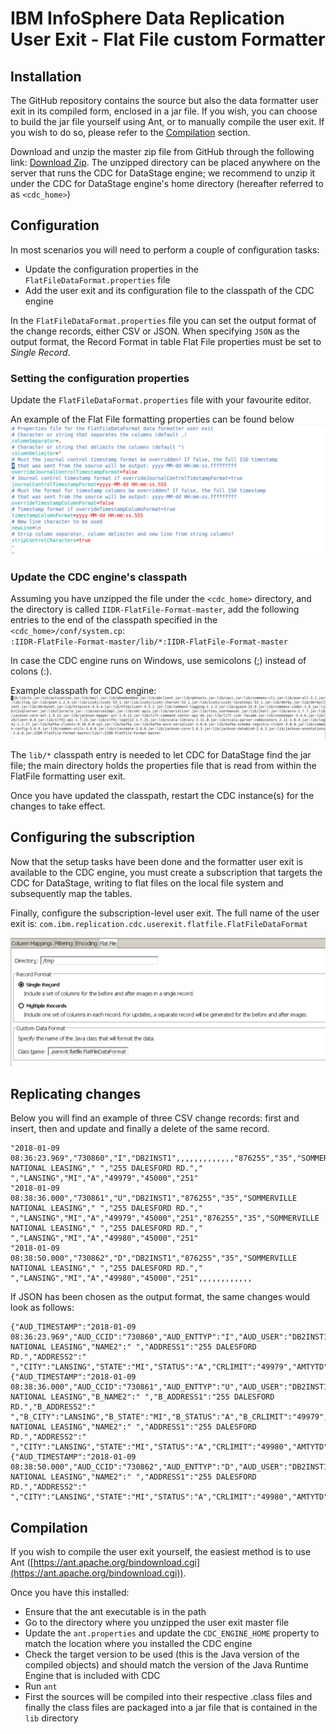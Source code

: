 # IBM InfoSphere Data Replication User Exit - Flat File custom Formatter 

## Installation
The GitHub repository contains the source but also the data formatter user exit in its compiled form, enclosed in a jar file. If you wish, you can choose to build the jar file yourself using Ant, or to manually compile the user exit. If you wish to do so, please refer to the [Compilation](#compilation) section.

Download and unzip the master zip file from GitHub through the following link: [Download Zip](https://github.com/lavalex/IIDR-FlatFile-Format/archive/master.zip). The unzipped directory can be placed anywhere on the server that runs the CDC for DataStage engine; we recommend to unzip it under the CDC for DataStage engine's home directory (hereafter referred to as `<cdc_home>`)

## Configuration
In most scenarios you will need to perform a couple of configuration tasks:
- Update the configuration properties in the `FlatFileDataFormat.properties` file
- Add the user exit and its configuration file to the classpath of the CDC engine

In the `FlatFileDataFormat.properties` file you can set the output format of the change records, either CSV or JSON. When specifying `JSON` as the output format, the Record Format in table Flat File properties must be set to *Single Record*.

### Setting the configuration properties
Update the `FlatFileDataFormat.properties` file with your favourite editor.

An example of the Flat File formatting properties can be found below
![User Exit Properties](Documentation/images/FlatFile_Format_properties.png)

### Update the CDC engine's classpath
Assuming you have unzipped the file under the `<cdc_home>` directory, and the directory is called `IIDR-FlatFile-Format-master`, add the following entries to the end of the classpath specified in the `<cdc_home>/conf/system.cp`: <br/>
`:IIDR-FlatFile-Format-master/lib/*:IIDR-FlatFile-Format-master`

In case the CDC engine runs on Windows, use semicolons (;) instead of colons (:).

Example classpath for CDC engine:
 ![Update Classpath](Documentation/images/Update_Classpath.png)
 
The `lib/*` classpath entry is needed to let CDC for DataStage find the jar file; the main directory holds the properties file that is read from within the FlatFile formatting user exit.

Once you have updated the classpath, restart the CDC instance(s) for the changes to take effect.

## Configuring the subscription
Now that the setup tasks have been done and the formatter user exit is available to the CDC engine, you must create a subscription that targets the CDC for DataStage, writing to flat files on the local file system and subsequently map the tables.

Finally, configure the subscription-level user exit. The full name of the user exit is: `com.ibm.replication.cdc.userexit.flatfile.FlatFileDataFormat`

![Subscription User Exit](Documentation/images/FlatFileFormat_UserExit.png)

## Replicating changes
Below you will find an example of three CSV change records: first and insert, then and update and finally a delete of the same record.

```
"2018-01-09 08:36:23.969","730860","I","DB2INST1",,,,,,,,,,,,,"876255","35","SOMMERVILLE NATIONAL LEASING"," ","255 DALESFORD RD."," ","LANSING","MI","A","49979","45000","251"
"2018-01-09 08:38:36.000","730861","U","DB2INST1","876255","35","SOMMERVILLE NATIONAL LEASING"," ","255 DALESFORD RD."," ","LANSING","MI","A","49979","45000","251","876255","35","SOMMERVILLE NATIONAL LEASING"," ","255 DALESFORD RD."," ","LANSING","MI","A","49980","45000","251"
"2018-01-09 08:38:50.000","730862","D","DB2INST1","876255","35","SOMMERVILLE NATIONAL LEASING"," ","255 DALESFORD RD."," ","LANSING","MI","A","49980","45000","251",,,,,,,,,,,,
```

If JSON has been chosen as the output format, the same changes would look as follows:
```
{"AUD_TIMESTAMP":"2018-01-09 08:36:23.969","AUD_CCID":"730860","AUD_ENTTYP":"I","AUD_USER":"DB2INST1","CUSTNO":"876255","BRANCH":"35","NAME1":"SOMMERVILLE NATIONAL LEASING","NAME2":" ","ADDRESS1":"255 DALESFORD RD.","ADDRESS2":" ","CITY":"LANSING","STATE":"MI","STATUS":"A","CRLIMIT":"49979","AMTYTD":"45000","REPNO":"251"}
{"AUD_TIMESTAMP":"2018-01-09 08:38:36.000","AUD_CCID":"730861","AUD_ENTTYP":"U","AUD_USER":"DB2INST1","B_CUSTNO":"876255","B_BRANCH":"35","B_NAME1":"SOMMERVILLE NATIONAL LEASING","B_NAME2":" ","B_ADDRESS1":"255 DALESFORD RD.","B_ADDRESS2":" ","B_CITY":"LANSING","B_STATE":"MI","B_STATUS":"A","B_CRLIMIT":"49979","B_AMTYTD":"45000","B_REPNO":"251","CUSTNO":"876255","BRANCH":"35","NAME1":"SOMMERVILLE NATIONAL LEASING","NAME2":" ","ADDRESS1":"255 DALESFORD RD.","ADDRESS2":" ","CITY":"LANSING","STATE":"MI","STATUS":"A","CRLIMIT":"49980","AMTYTD":"45000","REPNO":"251"}
{"AUD_TIMESTAMP":"2018-01-09 08:38:50.000","AUD_CCID":"730862","AUD_ENTTYP":"D","AUD_USER":"DB2INST1","CUSTNO":"876255","BRANCH":"35","NAME1":"SOMMERVILLE NATIONAL LEASING","NAME2":" ","ADDRESS1":"255 DALESFORD RD.","ADDRESS2":" ","CITY":"LANSING","STATE":"MI","STATUS":"A","CRLIMIT":"49980","AMTYTD":"45000","REPNO":"251"}
```

## Compilation
If you wish to compile the user exit yourself, the easiest method is to use Ant ([https://ant.apache.org/bindownload.cgi](https://ant.apache.org/bindownload.cgi)). 

Once you have this installed:
- Ensure that the ant executable is in the path
- Go to the directory where you unzipped the user exit master file
- Update the `ant.properties` and update the `CDC_ENGINE_HOME` property to match the location where you installed the CDC engine
- Check the target version to be used (this is the Java version of the compiled objects) and should match the version of the Java Runtime Engine that is included with CDC
- Run `ant`
- First the sources will be compiled into their respective .class files and finally the class files are packaged into a jar file that is contained in the `lib` directory
